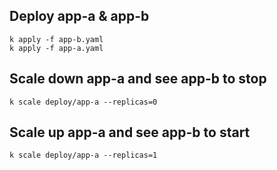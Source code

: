 
## Deploy app-a & app-b

```
k apply -f app-b.yaml
k apply -f app-a.yaml
```

## Scale down app-a and see app-b to stop

```
k scale deploy/app-a --replicas=0
```

## Scale up app-a and see app-b to start

```
k scale deploy/app-a --replicas=1
```